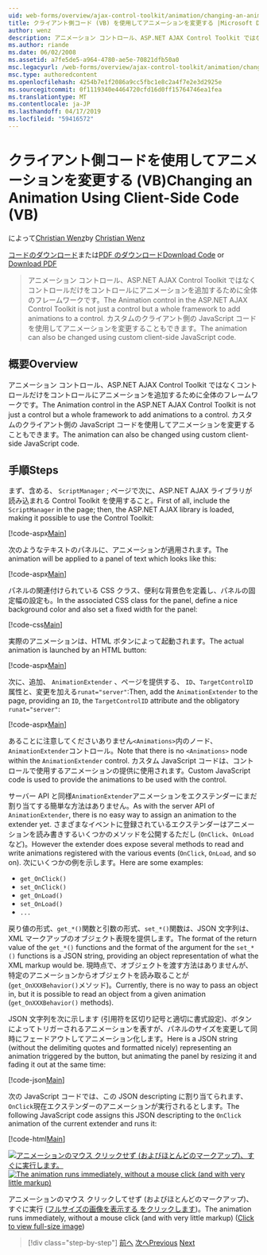 ```yaml
---
uid: web-forms/overview/ajax-control-toolkit/animation/changing-an-animation-using-client-side-code-vb
title: クライアント側コード (VB) を使用してアニメーションを変更する |Microsoft Docs
author: wenz
description: アニメーション コントロール、ASP.NET AJAX Control Toolkit ではなくコントロールだけをコントロールにアニメーションを追加するために全体のフレームワークです。 アニメーションこともできます.
ms.author: riande
ms.date: 06/02/2008
ms.assetid: a7fe5de5-a964-4780-ae5e-70821dfb50a0
msc.legacyurl: /web-forms/overview/ajax-control-toolkit/animation/changing-an-animation-using-client-side-code-vb
msc.type: authoredcontent
ms.openlocfilehash: 4254b7e1f2086a9cc5fbc1e8c2a4f7e2e3d2925e
ms.sourcegitcommit: 0f1119340e4464720cfd16d0ff15764746ea1fea
ms.translationtype: MT
ms.contentlocale: ja-JP
ms.lasthandoff: 04/17/2019
ms.locfileid: "59416572"
---
```

# <a name="changing-an-animation-using-client-side-code-vb"></a><span data-ttu-id="ca988-104">クライアント側コードを使用してアニメーションを変更する (VB)</span><span class="sxs-lookup"><span data-stu-id="ca988-104">Changing an Animation Using Client-Side Code (VB)</span></span>

<span data-ttu-id="ca988-105">によって[Christian Wenz](https://github.com/wenz)</span><span class="sxs-lookup"><span data-stu-id="ca988-105">by [Christian Wenz](https://github.com/wenz)</span></span>

<span data-ttu-id="ca988-106">[コードのダウンロード](http://download.microsoft.com/download/f/9/a/f9a26acd-8df4-4484-8a18-199e4598f411/Animation11.vb.zip)または[PDF のダウンロード](http://download.microsoft.com/download/6/7/1/6718d452-ff89-4d3f-a90e-c74ec2d636a3/animation11VB.pdf)</span><span class="sxs-lookup"><span data-stu-id="ca988-106">[Download Code](http://download.microsoft.com/download/f/9/a/f9a26acd-8df4-4484-8a18-199e4598f411/Animation11.vb.zip) or [Download PDF](http://download.microsoft.com/download/6/7/1/6718d452-ff89-4d3f-a90e-c74ec2d636a3/animation11VB.pdf)</span></span>

> <span data-ttu-id="ca988-107">アニメーション コントロール、ASP.NET AJAX Control Toolkit ではなくコントロールだけをコントロールにアニメーションを追加するために全体のフレームワークです。</span><span class="sxs-lookup"><span data-stu-id="ca988-107">The Animation control in the ASP.NET AJAX Control Toolkit is not just a control but a whole framework to add animations to a control.</span></span> <span data-ttu-id="ca988-108">カスタムのクライアント側の JavaScript コードを使用してアニメーションを変更することもできます。</span><span class="sxs-lookup"><span data-stu-id="ca988-108">The animation can also be changed using custom client-side JavaScript code.</span></span>


## <a name="overview"></a><span data-ttu-id="ca988-109">概要</span><span class="sxs-lookup"><span data-stu-id="ca988-109">Overview</span></span>

<span data-ttu-id="ca988-110">アニメーション コントロール、ASP.NET AJAX Control Toolkit ではなくコントロールだけをコントロールにアニメーションを追加するために全体のフレームワークです。</span><span class="sxs-lookup"><span data-stu-id="ca988-110">The Animation control in the ASP.NET AJAX Control Toolkit is not just a control but a whole framework to add animations to a control.</span></span> <span data-ttu-id="ca988-111">カスタムのクライアント側の JavaScript コードを使用してアニメーションを変更することもできます。</span><span class="sxs-lookup"><span data-stu-id="ca988-111">The animation can also be changed using custom client-side JavaScript code.</span></span>

## <a name="steps"></a><span data-ttu-id="ca988-112">手順</span><span class="sxs-lookup"><span data-stu-id="ca988-112">Steps</span></span>

<span data-ttu-id="ca988-113">まず、含める、 `ScriptManager` ; ページで次に、ASP.NET AJAX ライブラリが読み込まれる Control Toolkit を使用すること。</span><span class="sxs-lookup"><span data-stu-id="ca988-113">First of all, include the `ScriptManager` in the page; then, the ASP.NET AJAX library is loaded, making it possible to use the Control Toolkit:</span></span>

[!code-aspx[Main](changing-an-animation-using-client-side-code-vb/samples/sample1.aspx)]

<span data-ttu-id="ca988-114">次のようなテキストのパネルに、アニメーションが適用されます。</span><span class="sxs-lookup"><span data-stu-id="ca988-114">The animation will be applied to a panel of text which looks like this:</span></span>

[!code-aspx[Main](changing-an-animation-using-client-side-code-vb/samples/sample2.aspx)]

<span data-ttu-id="ca988-115">パネルの関連付けられている CSS クラス、便利な背景色を定義し、パネルの固定幅の設定も。</span><span class="sxs-lookup"><span data-stu-id="ca988-115">In the associated CSS class for the panel, define a nice background color and also set a fixed width for the panel:</span></span>

[!code-css[Main](changing-an-animation-using-client-side-code-vb/samples/sample3.css)]

<span data-ttu-id="ca988-116">実際のアニメーションは、HTML ボタンによって起動されます。</span><span class="sxs-lookup"><span data-stu-id="ca988-116">The actual animation is launched by an HTML button:</span></span>

[!code-aspx[Main](changing-an-animation-using-client-side-code-vb/samples/sample4.aspx)]

<span data-ttu-id="ca988-117">次に、追加、 `AnimationExtender` 、ページを提供する、 `ID`、`TargetControlID`属性と、変更を加える`runat="server"`:</span><span class="sxs-lookup"><span data-stu-id="ca988-117">Then, add the `AnimationExtender` to the page, providing an `ID`, the `TargetControlID` attribute and the obligatory `runat="server"`:</span></span>

[!code-aspx[Main](changing-an-animation-using-client-side-code-vb/samples/sample5.aspx)]

<span data-ttu-id="ca988-118">あることに注意してくださいありません`<Animations>`内のノード、`AnimationExtender`コントロール。</span><span class="sxs-lookup"><span data-stu-id="ca988-118">Note that there is no `<Animations>` node within the `AnimationExtender` control.</span></span> <span data-ttu-id="ca988-119">カスタム JavaScript コードは、コントロールで使用するアニメーションの提供に使用されます。</span><span class="sxs-lookup"><span data-stu-id="ca988-119">Custom JavaScript code is used to provide the animations to be used with the control.</span></span>

<span data-ttu-id="ca988-120">サーバー API と同様`AnimationExtender`アニメーションをエクステンダーにまだ割り当てする簡単な方法はありません。</span><span class="sxs-lookup"><span data-stu-id="ca988-120">As with the server API of `AnimationExtender`, there is no easy way to assign an animation to the extender yet.</span></span> <span data-ttu-id="ca988-121">さまざまなイベントに登録されているエクステンダーはアニメーションを読み書きするいくつかのメソッドを公開するただし (`OnClick`、`OnLoad`など)。</span><span class="sxs-lookup"><span data-stu-id="ca988-121">However the extender does expose several methods to read and write animations registered with the various events (`OnClick`, `OnLoad`, and so on).</span></span> <span data-ttu-id="ca988-122">次にいくつかの例を示します。</span><span class="sxs-lookup"><span data-stu-id="ca988-122">Here are some examples:</span></span>

- `get_OnClick()`
- `set_OnClick()`
- `get_OnLoad()`
- `set_OnLoad()`
- `...`

<span data-ttu-id="ca988-123">戻り値の形式、`get_*()`関数と引数の形式、`set_*()`関数は、JSON 文字列は、XML マークアップのオブジェクト表現を提供します。</span><span class="sxs-lookup"><span data-stu-id="ca988-123">The format of the return value of the `get_*()` functions and the format of the argument for the `set_*()` functions is a JSON string, providing an object representation of what the XML markup would be.</span></span> <span data-ttu-id="ca988-124">現時点で、オブジェクトを渡す方法はありませんが、特定のアニメーションからオブジェクトを読み取ることが (`get_OnXXXBehavior()`メソッド)。</span><span class="sxs-lookup"><span data-stu-id="ca988-124">Currently, there is no way to pass an object in, but it is possible to read an object from a given animation (`get_OnXXXBehavior()` methods).</span></span>

<span data-ttu-id="ca988-125">JSON 文字列を次に示します (引用符を区切り記号と適切に書式設定)、ボタンによってトリガーされるアニメーションを表すが、パネルのサイズを変更して同時にフェードアウトしてアニメーション化します。</span><span class="sxs-lookup"><span data-stu-id="ca988-125">Here is a JSON string (without the delimiting quotes and formatted nicely) representing an animation triggered by the button, but animating the panel by resizing it and fading it out at the same time:</span></span>

[!code-json[Main](changing-an-animation-using-client-side-code-vb/samples/sample6.json)]

<span data-ttu-id="ca988-126">次の JavaScript コードでは、この JSON descripting に割り当てられます、`OnClick`現在エクステンダーのアニメーションが実行されるとします。</span><span class="sxs-lookup"><span data-stu-id="ca988-126">The following JavaScript code assigns this JSON descripting to the `OnClick` animation of the current extender and runs it:</span></span>

[!code-html[Main](changing-an-animation-using-client-side-code-vb/samples/sample7.html)]


<span data-ttu-id="ca988-127">[![アニメーションのマウス クリックせず (およびほとんどのマークアップ)、すぐに実行します。](changing-an-animation-using-client-side-code-vb/_static/image2.png)](changing-an-animation-using-client-side-code-vb/_static/image1.png)</span><span class="sxs-lookup"><span data-stu-id="ca988-127">[![The animation runs immediately, without a mouse click (and with very little markup)](changing-an-animation-using-client-side-code-vb/_static/image2.png)](changing-an-animation-using-client-side-code-vb/_static/image1.png)</span></span>

<span data-ttu-id="ca988-128">アニメーションのマウス クリックしてせず (およびほとんどのマークアップ)、すぐに実行 ([フルサイズの画像を表示する をクリックします](changing-an-animation-using-client-side-code-vb/_static/image3.png))。</span><span class="sxs-lookup"><span data-stu-id="ca988-128">The animation runs immediately, without a mouse click (and with very little markup) ([Click to view full-size image](changing-an-animation-using-client-side-code-vb/_static/image3.png))</span></span>

> [!div class="step-by-step"]
> <span data-ttu-id="ca988-129">[前へ](executing-animations-using-client-side-code-vb.md)
> [次へ](animating-an-updatepanel-control-vb.md)</span><span class="sxs-lookup"><span data-stu-id="ca988-129">[Previous](executing-animations-using-client-side-code-vb.md)
[Next](animating-an-updatepanel-control-vb.md)</span></span>
